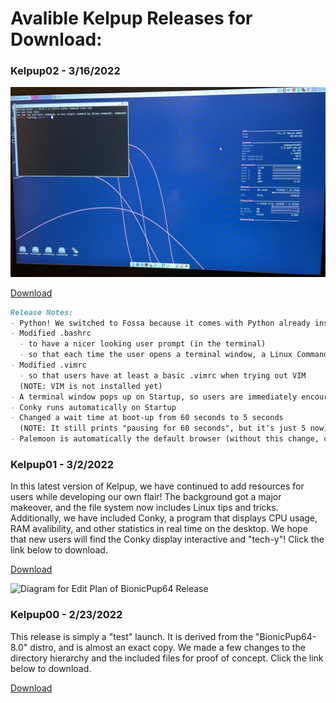 # Avalible Kelpup Releases for Download:

### Kelpup02 - 3/16/2022
<img src="Windows Instructions Images/fossa_kelpup.jpeg" alt="KelPup Test Run" class="inline"/>

<a href="https://github.com/kelpup/woof-CE/releases/download/untagged-6fe153b8a635a28b9e2c/kelpup64-0.2.iso" class="btn">Download</a>

```markdown
Release Notes:
- Python! We switched to Fossa because it comes with Python already installed :)
- Modified .bashrc 
  - to have a nicer looking user prompt (in the terminal)
  - so that each time the user opens a terminal window, a Linux Command Line tip is printed
- Modified .vimrc 
  - so that users have at least a basic .vimrc when trying out VIM
  (NOTE: VIM is not installed yet)
- A terminal window pops up on Startup, so users are immediately encouraged to explore the command line
- Conky runs automatically on Startup
- Changed a wait time at boot-up from 60 seconds to 5 seconds 
  (NOTE: It still prints "pausing for 60 seconds", but it's just 5 now)
- Palemoon is automatically the default browser (without this change, clicking on the browser button would not work)
```

### Kelpup01 - 3/2/2022
In this latest version of Kelpup, we have continued to add resources for users while developing our own flair! The background got a major makeover, and the file system now includes Linux tips and tricks. Additionally, we have included Conky, a program that displays CPU usage, RAM avalibility, and other statistics in real time on the desktop. We hope that new users will find the Conky display interactive and "tech-y"! Click the link below to download. 

<a href="https://github.com/kelpup/woof-CE/releases/download/untagged-2ff6bf6e6fd8b622adf4/kelpup64-0.1.iso" class="btn">Download</a>


<img src="Windows Instructions Images/realease01-ss.jpeg" alt="Diagram for Edit Plan of BionicPup64 Release" class="inline"/>

### Kelpup00 - 2/23/2022
This release is simply a "test" launch. It is derived from the "BionicPup64-8.0" distro, and is almost an exact copy. We made a few changes to the directory hierarchy and the included files for proof of concept. Click the link below to download.

<a href="https://github.com/kelpup/woof-CE/releases/download/untagged-da73ec5a0cc6dced32a6/bionic64-8.0.iso" class="btn">Download</a>
